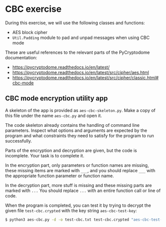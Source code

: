 CBC exercise
============

During this exercise, we will use the following classes and functions:
- AES block cipher
- `Util.Padding` module to pad and unpad messages when using CBC mode

These are useful references to the relevant parts of the PyCryptodome documentation:
- https://pycryptodome.readthedocs.io/en/latest/
- https://pycryptodome.readthedocs.io/en/latest/src/cipher/aes.html
- https://pycryptodome.readthedocs.io/en/latest/src/cipher/classic.html#cbc-mode


CBC mode encryption utility app
-------------------------------

A skeleton of the app is provided as `aes-cbc-skeleton.py`. Make a copy of this file under the name `aes-cbc.py` and open it. 

The code skeleton already contains the handling of command line parameters. Inspect what options and arguments are expected by the program and what constraints they need to satisfy for the program to run successfully.

Parts of the encryption and decryption are given, but the code is incomplete. Your task is to complete it. 

In the encryption part, only parameters or function names are missing, these missing items are marked with `___`, and you should replace `___` with the appropriate function parameter or function name.

In the decryption part, more stuff is missing and these missing parts are marked with `...` You should replace `...` with an entire function call or line of code.

When the program is completed, you can test it by trying to decrypt the given file `test-cbc.crypted` with the key string `aes-cbc-test-key`:

```bash
$ python3 aes-cbc.py -d -o test-cbc.txt test-cbc.crypted "aes-cbc-test-key"
```


